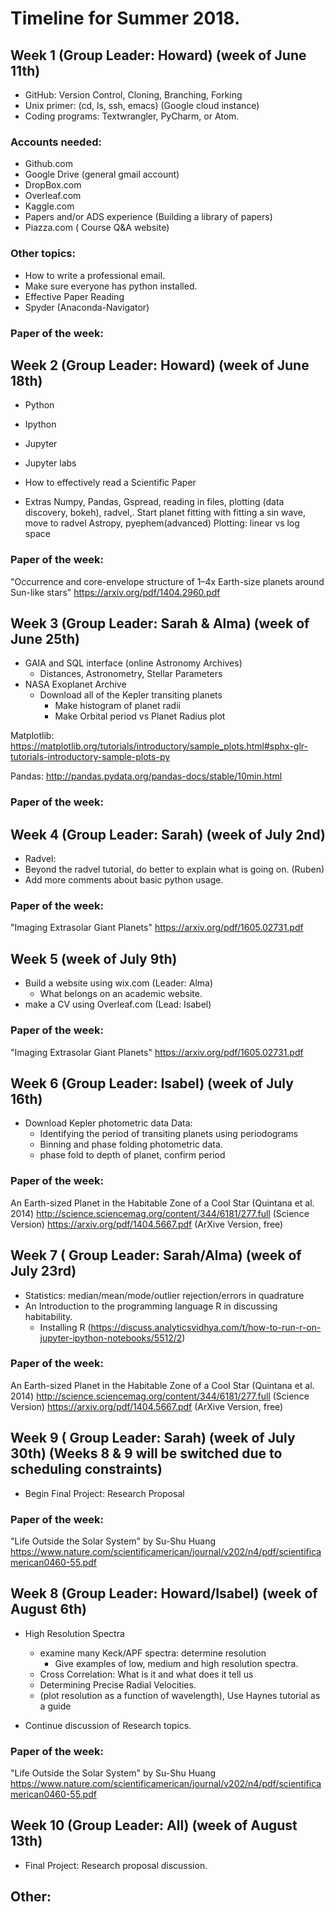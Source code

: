 
# Timeline for Summer 2018.

## Week 1 (Group Leader: Howard) (week of June 11th)
* GitHub: Version Control, Cloning, Branching, Forking
* Unix primer: (cd, ls, ssh, emacs) (Google cloud instance)
* Coding programs: Textwrangler, PyCharm, or Atom.
### Accounts needed:
  * Github.com
  * Google Drive (general gmail account)
  * DropBox.com
  * Overleaf.com 
  * Kaggle.com
  * Papers and/or ADS experience (Building a library of papers)
  * Piazza.com ( Course Q&A website)
### Other topics:
  * How to write a professional email.
  * Make sure everyone has python installed.
  * Effective Paper Reading
  * Spyder (Anaconda-Navigator)

### Paper of the week:

## Week 2 (Group Leader: Howard) (week of June 18th)
* Python
* Ipython
* Jupyter
* Jupyter labs

* How to effectively read a Scientific Paper

* Extras
    Numpy, Pandas, Gspread, reading in files, plotting (data discovery, bokeh), radvel,.
    Start planet fitting with fitting a sin wave, move to radvel
    Astropy, pyephem(advanced)
    Plotting: linear vs log space
### Paper of the week: 
"Occurrence and core-envelope structure of
1–4x Earth-size planets around Sun-like stars"
https://arxiv.org/pdf/1404.2960.pdf

## Week 3 (Group Leader: Sarah & Alma) (week of June 25th)
 * GAIA and SQL interface (online Astronomy Archives)
   * Distances,  Astronometry, Stellar Parameters
 * NASA Exoplanet Archive
   * Download all of the Kepler transiting planets
      * Make histogram of planet radii
      * Make Orbital period vs Planet Radius plot
      
Matplotlib:
https://matplotlib.org/tutorials/introductory/sample_plots.html#sphx-glr-tutorials-introductory-sample-plots-py

Pandas:
http://pandas.pydata.org/pandas-docs/stable/10min.html
      
### Paper of the week:

## Week 4 (Group Leader: Sarah) (week of July 2nd)
 * Radvel:
 * Beyond the radvel tutorial, do better to explain what is going on. (Ruben)
 * Add more comments about basic python usage.
### Paper of the week:
"Imaging Extrasolar Giant Planets"
https://arxiv.org/pdf/1605.02731.pdf

## Week 5  (week of July 9th)
 * Build a website using wix.com (Leader: Alma) 
    * What belongs on an academic website. 
 * make a CV using Overleaf.com (Lead: Isabel)
 
### Paper of the week:
"Imaging Extrasolar Giant Planets"
https://arxiv.org/pdf/1605.02731.pdf

## Week 6 (Group Leader: Isabel) (week of July 16th)
* Download Kepler photometric data Data:
  * Identifying the period of transiting planets using periodograms
  * Binning and phase folding photometric data.
  * phase fold to depth of planet, confirm period 
### Paper of the week:
An Earth-sized Planet in the Habitable Zone of a Cool Star (Quintana et al. 2014)
http://science.sciencemag.org/content/344/6181/277.full (Science Version)
https://arxiv.org/pdf/1404.5667.pdf (ArXive Version, free)

## Week 7 ( Group Leader: Sarah/Alma) (week of July 23rd)
 *  Statistics: median/mean/mode/outlier rejection/errors in quadrature
 *  An Introduction to the programming language R in discussing habitability.
    * Installing R (https://discuss.analyticsvidhya.com/t/how-to-run-r-on-jupyter-ipython-notebooks/5512/2)
### Paper of the week:
An Earth-sized Planet in the Habitable Zone of a Cool Star (Quintana et al. 2014)
http://science.sciencemag.org/content/344/6181/277.full (Science Version)
https://arxiv.org/pdf/1404.5667.pdf (ArXive Version, free)

## Week 9 ( Group Leader: Sarah) (week of July 30th) (Weeks 8 & 9 will be switched due to scheduling constraints)
* Begin Final Project: Research Proposal

### Paper of the week:
"Life Outside the Solar System"  by Su-Shu Huang
https://www.nature.com/scientificamerican/journal/v202/n4/pdf/scientificamerican0460-55.pdf 


## Week 8 (Group Leader: Howard/Isabel) (week of August 6th)
* High Resolution Spectra
  * examine many Keck/APF spectra: determine resolution 
     * Give examples of low, medium and high resolution spectra.
  * Cross Correlation: What is it and what does it tell us
  * Determining Precise Radial Velocities.
  * (plot resolution as a function of wavelength), Use Haynes tutorial as a guide
  
* Continue discussion of Research topics.

### Paper of the week:
"Life Outside the Solar System"  by Su-Shu Huang
https://www.nature.com/scientificamerican/journal/v202/n4/pdf/scientificamerican0460-55.pdf 

## Week 10 (Group Leader: All) (week of August 13th)
* Final Project: Research proposal discussion.

## Other:




